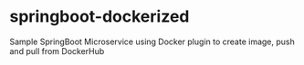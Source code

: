 # springboot-dockerized
Sample SpringBoot Microservice using Docker plugin to create image, push and pull from DockerHub
